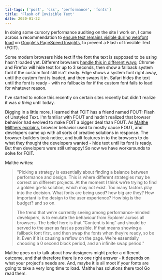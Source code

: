 ```yaml
---
til-tags: ['post', 'css', 'performance', 'fonts']
title: 'Flash of Invisible Text'
date: 2020-01-22
---
```


In doing some cursory performance auditing on the site I work on, I came across a recommendation to [ensure text remains visible during webfont load](https://web.dev/font-display/?) on [Google's PageSpeed Insights](https://developers.google.com/speed/pagespeed/insights), to prevent a Flash of Invisible Text (FOIT).

Some modern browsers hide text if the font the text is supposed to be using hasn't loaded yet. Different browsers [handle this in different ways](https://web.dev/avoid-invisible-text/); Chrome and Firefox will hide text for up to 3 seconds, then show a fallback system font if the custom font still isn't ready. Edge shows a system font right away, until the custom font is loaded, and then swaps it in. Safari hides the text until the font is ready - with no fallbacks for if the custom font fails to load for whatever reason.

I've started to notice this recently on certain sites recently but didn't realize it was _a thing_ until today.

Digging in a little more, I learned that FOIT has a friend named FOUT: Flash of Unstyled Text. I'm familiar with FOUT and hadn't realized that browser behavior had evolved to make FOIT a bigger deal than FOUT. As [Malthe Milthers explains](https://www.malthemilthers.com/font-loading-strategy-acceptable-flash-of-invisible-text/), browser behavior used to mostly cause FOUT, and developers came up with all sorts of creative solutions in response. The browser-builders took notice, and built features in to the browsers to do what they thought the developers wanted - hide text until its font is ready. But then developers were still unhappy! So now we have workarounds to solve for FOIT. 

Malthe writes: 

> "Picking a strategy is essentially about finding a balance between performance and design. This is where different strategies may be correct on different projects. At the moment I think we’re trying to find a golden go-to solution, which may not exist. Too many factors play into the decision. What fonts are being used? how big are they? How important is the design to the user experience? How big is the budget? and so on.
> 
> The trend that we’re currently seeing among performance-minded developers, is to emulate the behaviour from Explorer across all browsers. The belief here is that “Content is king” and should be served to the user as fast as possible. If that means showing a fallback font first, and then swap the fonts when they’re ready, so be it. Even if it is causing a reflow on the page. We’re essentially choosing a 0 second block period, and an infinite swap period."

Malthe goes on to talk about how designers might prefer a different outcome, and that therefore there is no one right answer - it depends on what your project's needs are. And, maybe it is all moot if your fonts are going to take a very long time to load. Malthe has solutions there too! Go read them.